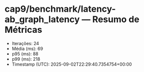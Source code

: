 # cap9/benchmark/latency-ab_graph_latency — Resumo de Métricas

- Iterações: 24
- Média (ms): 69
- p95 (ms): 88
- p99 (ms): 218
- Timestamp (UTC): 2025-09-02T22:29:40.7354754+00:00
